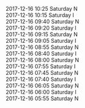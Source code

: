 2017-12-16 10:25 Saturday  N  
2017-12-16 10:15 Saturday  I  
2017-12-16 09:40 Saturday  N  
2017-12-16 09:20 Saturday  I  
2017-12-16 09:15 Saturday  N  
2017-12-16 09:05 Saturday  I  
2017-12-16 08:55 Saturday  N  
2017-12-16 08:40 Saturday  I  
2017-12-16 08:00 Saturday  N  
2017-12-16 07:55 Saturday  I  
2017-12-16 07:45 Saturday  N  
2017-12-16 07:40 Saturday  I  
2017-12-16 06:05 Saturday  N  
2017-12-16 06:00 Saturday  I  
2017-12-16 05:55 Saturday  N  
